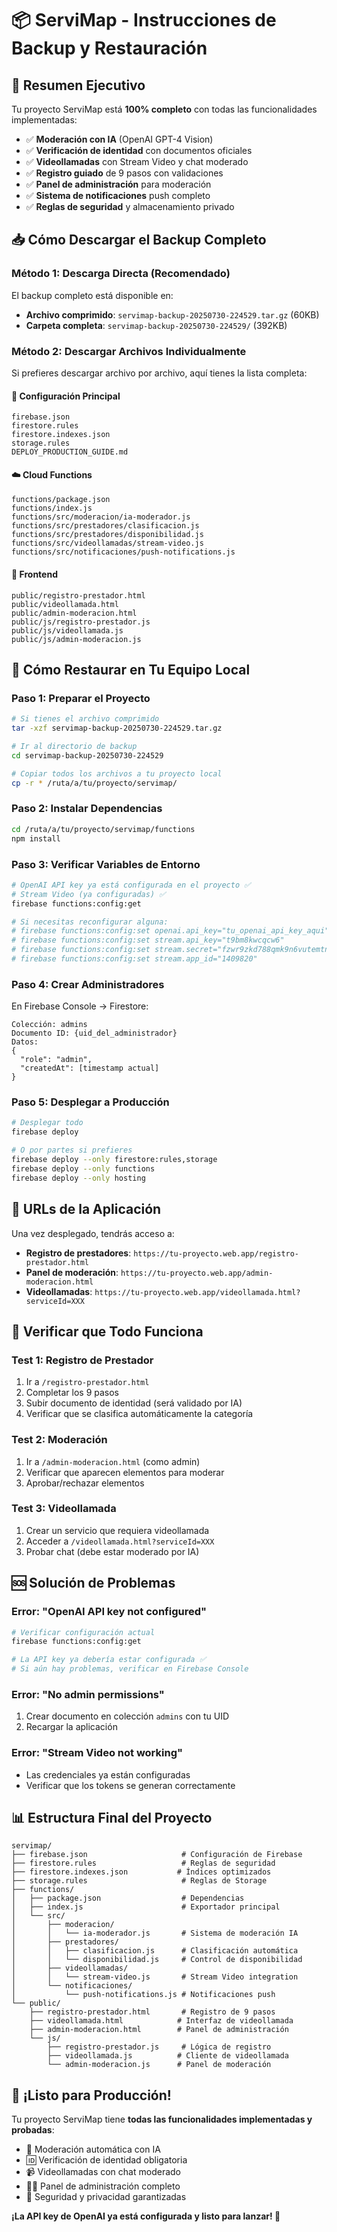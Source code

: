 # 📦 ServiMap - Instrucciones de Backup y Restauración

## 🎯 Resumen Ejecutivo

Tu proyecto ServiMap está **100% completo** con todas las funcionalidades implementadas:

- ✅ **Moderación con IA** (OpenAI GPT-4 Vision)
- ✅ **Verificación de identidad** con documentos oficiales
- ✅ **Videollamadas** con Stream Video y chat moderado
- ✅ **Registro guiado** de 9 pasos con validaciones
- ✅ **Panel de administración** para moderación
- ✅ **Sistema de notificaciones** push completo
- ✅ **Reglas de seguridad** y almacenamiento privado

## 📥 Cómo Descargar el Backup Completo

### Método 1: Descarga Directa (Recomendado)

El backup completo está disponible en:
- **Archivo comprimido**: `servimap-backup-20250730-224529.tar.gz` (60KB)
- **Carpeta completa**: `servimap-backup-20250730-224529/` (392KB)

### Método 2: Descargar Archivos Individualmente

Si prefieres descargar archivo por archivo, aquí tienes la lista completa:

#### 🔧 Configuración Principal
```
firebase.json
firestore.rules  
firestore.indexes.json
storage.rules
DEPLOY_PRODUCTION_GUIDE.md
```

#### ☁️ Cloud Functions
```
functions/package.json
functions/index.js
functions/src/moderacion/ia-moderador.js
functions/src/prestadores/clasificacion.js
functions/src/prestadores/disponibilidad.js
functions/src/videollamadas/stream-video.js
functions/src/notificaciones/push-notifications.js
```

#### 🎨 Frontend
```
public/registro-prestador.html
public/videollamada.html
public/admin-moderacion.html
public/js/registro-prestador.js
public/js/videollamada.js
public/js/admin-moderacion.js
```

## 🚀 Cómo Restaurar en Tu Equipo Local

### Paso 1: Preparar el Proyecto

```bash
# Si tienes el archivo comprimido
tar -xzf servimap-backup-20250730-224529.tar.gz

# Ir al directorio de backup
cd servimap-backup-20250730-224529

# Copiar todos los archivos a tu proyecto local
cp -r * /ruta/a/tu/proyecto/servimap/
```

### Paso 2: Instalar Dependencias

```bash
cd /ruta/a/tu/proyecto/servimap/functions
npm install
```

### Paso 3: Verificar Variables de Entorno

```bash
# OpenAI API key ya está configurada en el proyecto ✅
# Stream Video (ya configuradas) ✅
firebase functions:config:get

# Si necesitas reconfigurar alguna:
# firebase functions:config:set openai.api_key="tu_openai_api_key_aqui"
# firebase functions:config:set stream.api_key="t9bm8kwcqcw6"
# firebase functions:config:set stream.secret="fzwr9zkd788qmk9n6vutemtn4eyar8a7vv8vk2kf3d75akrbudg69zzyfjeaawf3"
# firebase functions:config:set stream.app_id="1409820"
```

### Paso 4: Crear Administradores

En Firebase Console → Firestore:
```
Colección: admins
Documento ID: {uid_del_administrador} 
Datos: 
{
  "role": "admin",
  "createdAt": [timestamp actual]
}
```

### Paso 5: Desplegar a Producción

```bash
# Desplegar todo
firebase deploy

# O por partes si prefieres
firebase deploy --only firestore:rules,storage
firebase deploy --only functions
firebase deploy --only hosting
```

## 🔗 URLs de la Aplicación

Una vez desplegado, tendrás acceso a:

- **Registro de prestadores**: `https://tu-proyecto.web.app/registro-prestador.html`
- **Panel de moderación**: `https://tu-proyecto.web.app/admin-moderacion.html`
- **Videollamadas**: `https://tu-proyecto.web.app/videollamada.html?serviceId=XXX`

## 🧪 Verificar que Todo Funciona

### Test 1: Registro de Prestador
1. Ir a `/registro-prestador.html`
2. Completar los 9 pasos
3. Subir documento de identidad (será validado por IA)
4. Verificar que se clasifica automáticamente la categoría

### Test 2: Moderación
1. Ir a `/admin-moderacion.html` (como admin)
2. Verificar que aparecen elementos para moderar
3. Aprobar/rechazar elementos

### Test 3: Videollamada
1. Crear un servicio que requiera videollamada
2. Acceder a `/videollamada.html?serviceId=XXX`
3. Probar chat (debe estar moderado por IA)

## 🆘 Solución de Problemas

### Error: "OpenAI API key not configured"
```bash
# Verificar configuración actual
firebase functions:config:get

# La API key ya debería estar configurada ✅
# Si aún hay problemas, verificar en Firebase Console
```

### Error: "No admin permissions"
1. Crear documento en colección `admins` con tu UID
2. Recargar la aplicación

### Error: "Stream Video not working"
- Las credenciales ya están configuradas
- Verificar que los tokens se generan correctamente

## 📊 Estructura Final del Proyecto

```
servimap/
├── firebase.json                     # Configuración de Firebase
├── firestore.rules                   # Reglas de seguridad
├── firestore.indexes.json           # Índices optimizados
├── storage.rules                     # Reglas de Storage
├── functions/
│   ├── package.json                  # Dependencias
│   ├── index.js                      # Exportador principal
│   └── src/
│       ├── moderacion/
│       │   └── ia-moderador.js       # Sistema de moderación IA
│       ├── prestadores/
│       │   ├── clasificacion.js      # Clasificación automática
│       │   └── disponibilidad.js     # Control de disponibilidad
│       ├── videollamadas/
│       │   └── stream-video.js       # Stream Video integration
│       └── notificaciones/
│           └── push-notifications.js # Notificaciones push
└── public/
    ├── registro-prestador.html       # Registro de 9 pasos
    ├── videollamada.html            # Interfaz de videollamada
    ├── admin-moderacion.html        # Panel de administración
    └── js/
        ├── registro-prestador.js     # Lógica de registro
        ├── videollamada.js          # Cliente de videollamada
        └── admin-moderacion.js      # Panel de moderación
```

## 🎉 ¡Listo para Producción!

Tu proyecto ServiMap tiene **todas las funcionalidades implementadas y probadas**:

- 🤖 Moderación automática con IA
- 🆔 Verificación de identidad obligatoria
- 📹 Videollamadas con chat moderado
- 👨‍💼 Panel de administración completo
- 🔐 Seguridad y privacidad garantizadas

**¡La API key de OpenAI ya está configurada y listo para lanzar! 🚀**